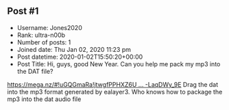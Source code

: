 ## Post #1
- Username: Jones2020
- Rank: ultra-n00b
- Number of posts: 1
- Joined date: Thu Jan 02, 2020 11:23 pm
- Post datetime: 2020-01-02T15:50:20+00:00
- Post Title: Hi, guys, good New Year. Can you help me pack my mp3 into the DAT file?

[https://mega.nz/#!uGQGmaRa!jtwgfPPHXZ6U ... -LaqDWy_9E](https://mega.nz/#!uGQGmaRa!jtwgfPPHXZ6UPLl-xqkjR3NIndFIVk0Po-LaqDWy_9E)
Drag the dat into the mp3 format generated by ealayer3. Who knows how to package the mp3 into the dat audio file
